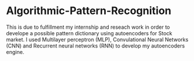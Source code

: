 # Algorithmic-Pattern-Recognition 
This is due to fulfillment my internship and reseach work in order to develope a possible pattern dictionary using autoencoders for Stock market. I used Multilayer perceptron (MLP), Convulational Neural Networks (CNN) and Recurrent neural networks (RNN) to develop my autoencoders engine.   
